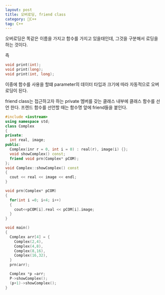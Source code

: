 ```yaml
---
layout: post
title: 오버로딩, friend class
category: C++
tag: C++
---
```

오버로딩은 똑같은 이름을 가지고 함수를 가지고 있을태인데, 그것을 구분해서 로딩을 하는 것이다.

즉

```c++
void print(int);
void print(long);
void print(int, long);
```

이중에 함수를 사용을 할떄 parameter의 데이터 타입과 크기에 따라 자동적으로 오버로딩이 된다.

friend class는 접근하고자 하는 private 멤버를 갖는 클래스 내부에 클래스 함수를 선언 한다.
프렌드 함수를 선언할 때는 함수명 앞에 friend들을 붙인다.

```c++
#include <iostream>
using namespace std;
class Complex
{
private:
  int real, image;
public:
  Complex(inr r = 0, int i = 0) : real(r), image(i) {};
  void showComplex() const;
  friend void prn(Complex* pCOM);
};
void Complex::showComplex() const
{
  cout << real << image << endl;
}

void prn(Complex* pCOM)
{
  for(int i =0; i<4; i++)
  {
    cout<<pCOM[i].real << pCOM[i].image;
  }
}

void main()
{
  Complex arr[4] = {
    Complex(2,4),
    Complex(4,8),
    Complex(8,16),
    Complex(16,32),
  }
  prn(arr);

  Complex *p =arr;
  P->showComplex();
  (p+1)->showComplex();
}
```
